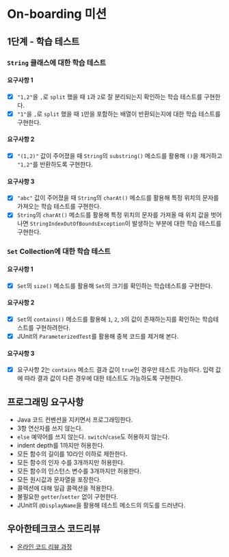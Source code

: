 # On-boarding 미션

## 1단계 - 학습 테스트 

### `String` 클래스에 대한 학습 테스트

#### 요구사항 1
- [x] `"1,2"`을 `,`로 `split` 했을 때 `1`과 `2`로 잘 분리되는지 확인하는 학습 테스트를 구현한다.
- [x] `"1"`을 `,`로 `split` 했을 때 `1`만을 포함하는 배열이 반환되는지에 대한 학습 테스트를 구현한다.

#### 요구사항 2
- [x] `"(1,2)"` 값이 주어졌을 때 `String`의 `substring()` 메소드를 활용해 `()`을 제거하고 `"1,2"`를 반환하도록 구현한다.

#### 요구사항 3
- [x] `"abc"` 값이 주어졌을 때 `String`의 `charAt()` 메소드를 활용해 특정 위치의 문자를 가져오는 학습 테스트를 구현한다.
- [x] `String`의 `charAt()` 메소드를 활용해 특정 위치의 문자를 가져올 때 위치 값을 벗어나면 `StringIndexOutOfBoundsException`이 발생하는 부분에 대한 학습 테스트를 구현한다.

### `Set` Collection에 대한 학습 테스트

#### 요구사항 1
- [x] `Set`의 `size()` 메소드를 활용해 `Set`의 크기를 확인하는 학습테스트를 구현한다.

#### 요구사항 2
- [x] `Set`의 `contains()` 메소드를 활용해 `1`, `2`, `3`의 값이 존재하는지를 확인하는 학습테스트를 구현하려한다.
- [x] JUnit의 `ParameterizedTest`를 활용해 중복 코드를 제거해 본다.

#### 요구사항 3
- [x] 요구사항 2는 `contains` 메소드 결과 값이 `true`인 경우만 테스트 가능하다. 입력 값에 따라 결과 값이 다른 경우에 대한 테스트도 가능하도록 구현한다.

## 프로그래밍 요구사항
- Java 코드 컨벤션을 지키면서 프로그래밍한다.
- 3항 연산자를 쓰지 않는다.
- `else` 예약어를 쓰지 않는다. `switch`/`case`도 허용하지 않는다.
- indent depth를 1까지만 허용한다.
- 모든 함수의 길이를 10라인 이하로 제한한다.
- 모든 함수의 인자 수를 3개까지만 허용한다.
- 모든 함수의 인스턴스 변수를 3개까지만 허용한다.
- 모든 원시값과 문자열을 포장한다.
- 콜렉션에 대해 일급 콜렉션을 적용한다.
- 불필요한 `getter`/`setter` 없이 구현한다.
- JUnit의 `@DisplayName`을 활용해 테스트 메소드의 의도를 드러낸다.

## 우아한테크코스 코드리뷰
* [온라인 코드 리뷰 과정](https://github.com/woowacourse/woowacourse-docs/blob/master/maincourse/README.md)
